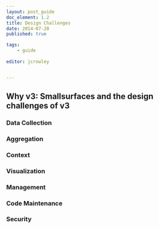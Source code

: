 ```yaml
---
layout: post_guide
doc_element: 1.2
title: Design Challenges
date: 2014-07-20
published: true

tags: 
	- guide
  
editor: jcrowley


---
```


## Why v3: Smallsurfaces and the design challenges of v3

### Data Collection

### Aggregation

### Context

### Visualization

### Management

### Code Maintenance

### Security
